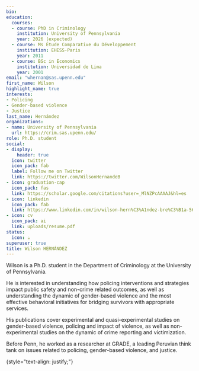```yaml
---
bio:
education:
  courses:
  - course: PhD in Criminology
    institution: University of Pennsylvania
    year: 2026 (expected)
  - course: Ms Étude Comparative du Développement
    institution: EHESS-Paris
    year: 2011
  - course: BSc in Economics
    institution: Universidad de Lima
    year: 2001
email: "whernan@sas.upenn.edu"
first_name: Wilson
highlight_name: true
interests:
- Policing
- Gender-based violence
- Justice
last_name: Hernández
organizations:
- name: University of Pennsylvania
  url: https://crim.sas.upenn.edu/
role: Ph.D. student
social:
- display:
    header: true
  icon: twitter
  icon_pack: fab
  label: Follow me on Twitter
  link: https://twitter.com/WilsonHernandeB
- icon: graduation-cap
  icon_pack: fas
  link: https://scholar.google.com/citations?user=_MlNZPcAAAAJ&hl=es
- icon: linkedin
  icon_pack: fab
  link: https://www.linkedin.com/in/wilson-hern%C3%A1ndez-bre%C3%B1a-565a5134/
- icon: cv
  icon_pack: ai
  link: uploads/resume.pdf
status:
  icon: ☕️
superuser: true
title: Wilson HERNÁNDEZ
---
```


Wilson is a Ph.D. student in the Department of Criminology at the University of Pennsylvania. 

He is interested in understanding how policing interventions and strategies impact public safety and non-crime related outcomes, as well as understanding the dynamic of gender-based violence and the most effective behavioral initiatives for bridging survivors with appropriate services.

His publications cover experimental and quasi-experimental studies on gender-based violence, policing and impact of violence, as well as non-experimental studies on the dynamic of crime reporting and victimization.

Before Penn, he worked as a researcher at GRADE, a leading Peruvian think tank on issues related to policing, gender-based violence, and justice. 

{style="text-align: justify;"}
